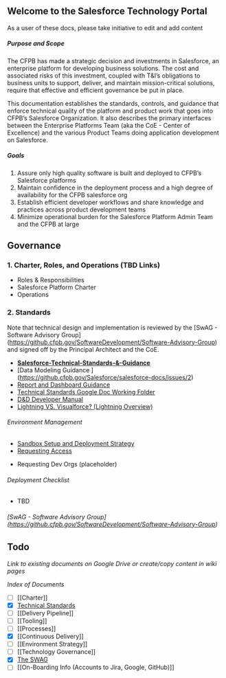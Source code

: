 ## Welcome to the Salesforce Technology Portal

As a user of these docs, please take initiative to edit and add content

##### Purpose and Scope

The CFPB has made a strategic decision and investments in Salesforce,
an enterprise platform for developing business solutions.
The cost and associated risks of this investment,
coupled with T&I’s obligations to business units to support, deliver, and maintain mission-critical solutions,
require that effective and efficient governance be put in place.

This documentation establishes the standards, controls, and guidance
that enforce technical quality of the platform and product work that goes into CFPB’s Salesforce Organization.
It also describes the primary interfaces between the Enterprise Platforms Team (aka the CoE - Center of Excellence)
and the various Product Teams doing application development on Salesforce.

##### Goals

1. Assure only high quality software is built and deployed to CFPB’s Salesforce platforms
1. Maintain confidence in the deployment process and a high degree of availability for the CFPB salesforce org
1. Establish efficient developer workflows and share knowledge and practices across product development teams
1. Minimize operational burden for the Salesforce Platform Admin Team and the CFPB at large


## Governance

### 1. Charter, Roles, and Operations (TBD Links)
- Roles & Responsibilities
- Salesforce Platform Charter
- Operations


### 2. Standards

Note that technical design and implementation is reviewed by the [SwAG - Software Advisory Group] (https://github.cfpb.gov/SoftwareDevelopment/Software-Advisory-Group) and signed off by the Principal Architect and the CoE.

* **[Salesforce-Technical-Standards-&-Guidance](Salesforce-Technical-Standards-&-Guidance.md)**
* [Data Modeling Guidance ] (https://github.cfpb.gov/Salesforce/salesforce-docs/issues/2)
* [Report and Dashboard Guidance](https://github.cfpb.gov/Salesforce/salesforce-docs/issues/1)
* [Technical Standards Google Doc Working Folder](https://drive.google.com/drive/u/1/folders/0B4d0xP3buN8qaFN2Mk5sNExrQnM)
* [D&D Developer Manual](https://github.cfpb.gov/pages/CFPB/dev-manual/index.html)
* [Lightning VS. Visualforce? (Lightning Overview)](https://github.cfpb.gov/Salesforce/salesforce-docs/wiki/Lightning-VS.-Visualforce-(Lightning-Overview))


###### Environment Management
 * [Sandbox Setup and Deployment Strategy](How-to_set-up-a-dev-sandbox.md) 
 * [Requesting Access](Grant-User-Access-to-Sandbox.md)
 - Requesting Dev Orgs (placeholder)


###### Deployment Checklist 
- TBD

###### [SwAG - Software Advisory Group] (https://github.cfpb.gov/SoftwareDevelopment/Software-Advisory-Group)

## Todo

*Link to existing documents on Google Drive or create/copy content in wiki pages*

*Index of Documents*

- [ ] [[Charter]]
- [x] [Technical Standards](https://docs.google.com/document/d/162CX0Wre7tXSyy7qCNLaQ3me2OoRRlzdHkyImP1A1mU/edit)
- [ ] [[Delivery Pipeline]]
- [ ] [[Tooling]]
- [ ] [[Processes]]
- [x] [[Continuous Delivery]]
- [ ] [[Environment Strategy]]
- [ ] [[Technology Governance]]
- [x] [The SWAG](https://github.cfpb.gov/SoftwareDevelopment/Software-Advisory-Group)
- [ ] [[On-Boarding Info (Accounts to Jira, Google, GitHub)]]
